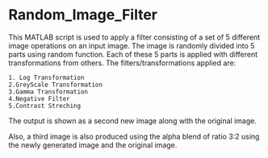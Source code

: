 # Random_Image_Filter

This MATLAB script is used to apply a filter consisting of a set of 5 different image operations on an input image.
The image is randomly divided into 5 parts using random function. Each of these 5 parts is applied with different transformations from others.
The filters/transformations applied are:

    1. Log Transformation
    2.GreyScale Transformation
    3.Gamma Transformation
    4.Negative Filter
    5.Contrast Streching
  
The output is shown as a second new image along with the original image.

Also, a third image is also produced using the alpha blend of ratio 3:2 using the newly generated image and the original image.
